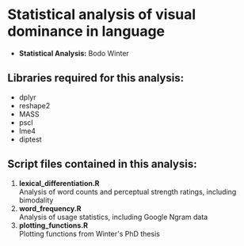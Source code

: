 Statistical analysis of visual dominance in language
=============

-	**Statistical Analysis:** Bodo Winter

## Libraries required for this analysis:

-	dplyr
-	reshape2
-	MASS
-	pscl
-	lme4
-	diptest

## Script files contained in this analysis:

1.	**lexical_differentiation.R**<br>
	Analysis of word counts and perceptual strength ratings, including bimodality
2.	**word_frequency.R**<br>
	Analysis of usage statistics, including Google Ngram data
3.	**plotting_functions.R**<br>
	Plotting functions from Winter's PhD thesis



